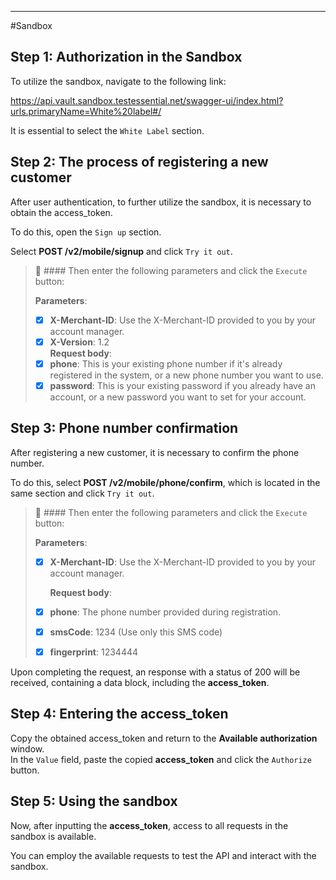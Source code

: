 ---
#Sandbox

## Step 1: Authorization in the Sandbox

To utilize the sandbox, navigate to the following link:

<https://api.vault.sandbox.testessential.net/swagger-ui/index.html?urls.primaryName=White%20label#/>

It is essential to select the `White Label` section.

## Step 2: The process of registering a new customer

After user authentication, to further utilize the sandbox, it is necessary to obtain the access_token.

To do this, open the `Sign up` section. 

Select **POST /v2/mobile/signup** and click `Try it out`.


> 📘 #### Then enter the following parameters and click the `Execute` button:
> 
> **Parameters**:
> 
> - [x] **X-Merchant-ID**: Use the X-Merchant-ID provided to you by your account manager.
> - [x] **X-Version**: 1.2  
>   **Request body**:
> - [x] **phone**: This is your existing phone number if it's already registered in the system, or a new phone number you want to use.
> - [x] **password**: This is your existing password if you already have an account, or a new password you want to set for your account.

## Step 3: Phone number confirmation

After registering a new customer, it is necessary to confirm the phone number. 

To do this, select **POST /v2/mobile/phone/confirm**, which is located in the same section and click `Try it out`.

> 📘 #### Then enter the following parameters and click the `Execute` button:
> 
> **Parameters**:
> 
> - [x] **X-Merchant-ID**: Use the X-Merchant-ID provided to you by your account manager.
> 
>   **Request body**:
> - [x] **phone**: The phone number provided during registration.
> - [x] **smsCode**: 1234 (Use only this SMS code)
> - [x] **fingerprint**: 1234444


Upon completing the request, an response with a status of 200 will be received, containing a data block, including the **access_token**.


## Step 4: Entering the access_token

Copy the obtained access_token and return to the **Available authorization** window.  
In the `Value` field, paste the copied **access_token** and click the `Authorize` button.



## Step 5: Using the sandbox

Now, after inputting the **access_token**, access to all requests in the sandbox is available.

You can employ the available requests to test the API and interact with the sandbox.
